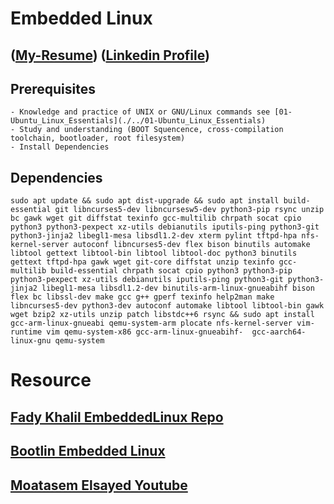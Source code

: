 # Embedded Linux

## ([My-Resume](https://github.com/OmarAdelShalaan/My-Resume)) ([Linkedin Profile](https://www.linkedin.com/in/omar-adel-shalaan/))


## Prerequisites
	- Knowledge and practice of UNIX or GNU/Linux commands see [01-Ubuntu_Linux_Essentials](./../01-Ubuntu_Linux_Essentials)
	- Study and understanding (BOOT Squencence, cross-compilation toolchain, bootloader, root filesystem)
	- Install Dependencies


## Dependencies

	sudo apt update && sudo apt dist-upgrade && sudo apt install build-essential git libncurses5-dev libncursesw5-dev python3-pip rsync unzip bc gawk wget git diffstat texinfo gcc-multilib chrpath socat cpio python3 python3-pexpect xz-utils debianutils iputils-ping python3-git python3-jinja2 libegl1-mesa libsdl1.2-dev xterm pylint tftpd-hpa nfs-kernel-server autoconf libncurses5-dev flex bison binutils automake libtool gettext libtool-bin libtool libtool-doc python3 binutils gettext tftpd-hpa gawk wget git-core diffstat unzip texinfo gcc-multilib build-essential chrpath socat cpio python3 python3-pip python3-pexpect xz-utils debianutils iputils-ping python3-git python3-jinja2 libegl1-mesa libsdl1.2-dev binutils-arm-linux-gnueabihf bison flex bc libssl-dev make gcc g++ gperf texinfo help2man make libncurses5-dev python3-dev autoconf automake libtool libtool-bin gawk wget bzip2 xz-utils unzip patch libstdc++6 rsync && sudo apt install gcc-arm-linux-gnueabi qemu-system-arm plocate nfs-kernel-server vim-runtime vim qemu-system-x86 gcc-arm-linux-gnueabihf-  gcc-aarch64-linux-gnu qemu-system

# Resource
## [Fady Khalil EmbeddedLinux Repo](https://github.com/FadyKhalil/EmbeddedLinux/tree/main)
## [Bootlin Embedded Linux](https://bootlin.com/training/embedded-linux/)
## [Moatasem Elsayed Youtube](https://www.youtube.com/@moatasemelsayed6226/playlists)

